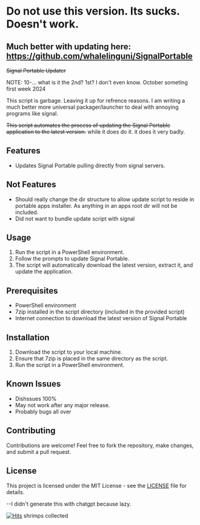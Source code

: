 # Do not use this version. Its sucks. Doesn't work.

## Much better with updating here: https://github.com/whalelinguni/SignalPortable













~~Signal Portable Updater~~

NOTE: 10-... what is it the 2nd? 1st? I don't even know. October someting first week 2024

This script is garbage. Leaving it up for refrence reasons. I am writing a much better more universal packager/launcher to deal with annoying programs like signal. 



~~This script automates the process of updating the Signal Portable application to the latest version.~~ while it does do it. it does it very badly. 

## Features

- Updates Signal Portable pulling directly from signal servers.

## Not Features
  - Should really change the dir structure to allow update script to reside in portable apps installer. As anything in an apps root dir will not be included.
  - Did not want to bundle update script with signal

## Usage

1. Run the script in a PowerShell environment.
2. Follow the prompts to update Signal Portable.
3. The script will automatically download the latest version, extract it, and update the application.

## Prerequisites

- PowerShell environment
- 7zip installed in the script directory (included in the provided script)
- Internet connection to download the latest version of Signal Portable

## Installation

1. Download the script to your local machine.
2. Ensure that 7zip is placed in the same directory as the script.
3. Run the script in a PowerShell environment.

## Known Issues

  - Dishssues 100%
  - May not work after any major release.
  - Probably bugs all over

## Contributing

Contributions are welcome! Feel free to fork the repository, make changes, and submit a pull request.

## License

This project is licensed under the MIT License - see the [LICENSE](LICENSE) file for details.

--I didn't generate this with chatgpt because lazy.

[![Hits](https://hits.seeyoufarm.com/api/count/incr/badge.svg?url=https%3A%2F%2Fgithub.com%2Fwhalelinguni%2FSignal-Portable&count_bg=%2379C83D&title_bg=%23555555&icon=&icon_color=%23E7E7E7&title=shrimps&edge_flat=false)](https://hits.seeyoufarm.com)
shrimps collected
